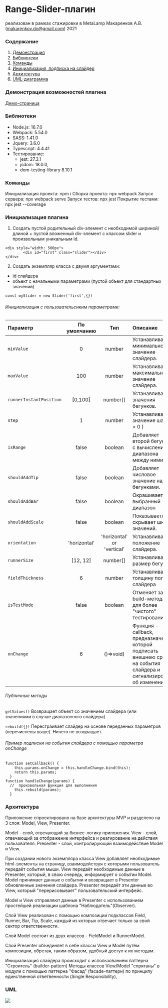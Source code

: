 # Range-Slider-плагин
реализован в рамках стажировки в MetaLamp
Макаренков А.В. (makarenkov.do@gmail.com) 2021


### Содержание
1. [Демонстрация](#demo)
2. [Библиотеки](#libs)
3. [Команды](#commands)
4. [Инициализация, подписка на слайдер](#init)
5. [Архитектура](#arc)
6. [UML-диаграмма](#uml)

### Демонстрация возможностей плагина <a name="demo"></a> 
[Демо-страница](https://makarenkovdo.github.io/range-slider/dist/)

### Библиотеки <a name="libs"></a> 

* Node.js: 16.7.0
* Webpack: 5.54.0
* SASS: 1.41.0
* Jquery: 3.6.0
* Typescript: 4.4.41
* Тестирование: 
    - jest: 27.3.1
    - jsdom: 18.0.0,
    - dom-testing-library 8.10.1

### Команды <a name="commands"></a>
Инициализация проекта: npm i
Сборка проекта: npx webpack
Запуск сервера: npx webpack serve
Запуск тестов: npx jest
Покрытие тестами: npx jest --coverage

### Инициализация плагина <a name="init"></a> 
1) Создать пустой родительный div-элемент с необходимой шириной/длиной + пустой вложенный div-элемент с классом slider и произвольным уникальным id.
```
<div style="width: 500px">
        <div id="first" class="slider"></div>
</div>
```
2) Создать экземпляр класса c двумя аргументами:
- id слайдера
- объект с начальными параметрами (пустой объект для стандартных значений)
```
const mySlider = new Slider('first',{})
```

###### Инициализация с пользовательсиким параметрами:

| Параметр                            | По умолчанию | Тип     | Описание                                                                                     |
|:------------------------------------|:------------:|:-------:|:---------------------------------------------------------------------------------------------|
| ```minValue```               | 0            | number  | Устанавливает минимальное значение слайдера.                                                 |
| ```maxValue```               | 100         | number  | Устанавливает максимальное значение слайдера.                                                |
| ```runnerInstantPosition```             | [0,100]          | number[]  | Устанавливает значения бегунков.                                                       |
| ```step```             | 1            | number  | Устанавливает значение шага ( > 0 )     |
| ```isRange```         | false        | boolean | Добавляет второй бегунок с вычислением диапазона между ними.                                                          |
| ```shouldAddTip```             | false         | boolean | Добавляет числовое значение над бегунками.                                                  |
| ```shouldAddBar```        | false        | boolean | Окрашивает выбранный диапазон                                                                     
| ```shouldAddScale```           | false        | boolean | Показывает/скрывает шкалу значений.                                                          
| ```orientation```     | 'horizontal'        | 'horizontal' or 'vertical' | Устанавливает положение слайдера.     
| ```runnerSize```     | [12, 12]        | number[] | Устанавливает размер бегунков
| ```fieldThickness```     | 6       | number | Устанавливает толщину поля слайдера
| ```isTestMode```     | false       | boolean | Отменяет запуск build-метода для более "чистого" тестирования
| ```onChange```     | 6       | ()=>void) | Функция - callback, предназначение которой подписать внешнею среду на события слайдера и сигнализировать об изменениях.



###### Публичные методы

```getValues()``` Возвращает объект со значением слайдера (или значениями в случае диапазонного слайдера) 

```rebuild({})``` Перестраивает слайдер на основе переданных параметров (перечислены выше). Ничего не возвращает.

###### Пример подписки на события слайдера с помощью параметра onChange

```
function setCallback() {
    this.params.onChange = this.handleChange.bind(this);
    return this.params;
  }
function handleChange(params) {
  //  произвольная функция для выполнения
    this.rebuild(params); 
  }
```

### Архитектура <a name="arc"></a>
Приложение спроектировано на базе архитектуры MVP и разделено на 3 слоя: Model, View, Presenter.

Model - слой, отвечающий за бизнес-логику приложения.
View - слой, отвечающий за отображение интерфейса и реагирование на действия пользователя.
Presenter - слой, контролирующий взаимодействие Model и View.

При создании нового экземпляра класса View добавляет необходимые html-элементы на страницу, взаимодействуя с которыми пользователь передаёт события мыши. View передаёт необходимые данные в Presenter, который, в свою очередь, информирует о событии Model.
Model принимает данные о событии и возвращает в Presenter обновленные значения слайдера. Presenter передаёт эти данные во View, который "перерисовывает" пользовательский интерфейс.

Model и View отправляют данные в Presenter с использованием простейшей реализации шаблона "Наблюдатель"(Observer).

Слой View реализован с помощью композиции подклассов Field, Runner, Bar, Tip, Scale, каждый из которых отвечает только  за свой сектор ответственности.

Слой Model состоит из двух классов - FieldModel и RunnerModel.

Слой Presenter объединяет в себе классы View и Model путём композиции, обретая, таким образом, удобный доступ к их методам.

Инициализация слайдера происходит с использованием паттерна "Строитель" (builder-pattern)
Методы классов View/Model "спрятаны" в модули с помощью паттерна "Фасад" (facade-паттерн) по принципу единственной ответвенности (Single Responsibility), 

### UML <a name="uml"></a>
![](slider-uml.png)